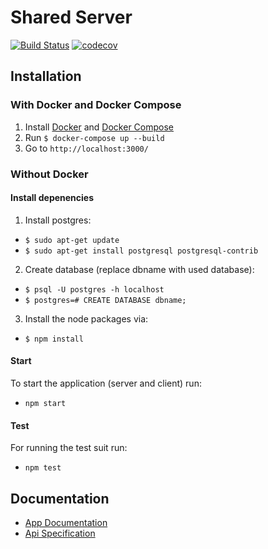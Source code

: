 # Shared Server
[![Build Status](https://travis-ci.org/tallerify/shared-server.svg?branch=develop)](https://travis-ci.org/tallerify/shared-server)
[![codecov](https://codecov.io/gh/tallerify/shared-server/branch/develop/graph/badge.svg)](https://codecov.io/gh/tallerify/shared-server)

## Installation

### With Docker and Docker Compose
1. Install [Docker](https://docs.docker.com/engine/installation/) and [Docker Compose](https://docs.docker.com/compose/install/)
2. Run `$ docker-compose up --build`
3. Go to `http://localhost:3000/`

### Without Docker

#### Install depenencies
1. Install postgres:
  * `$ sudo apt-get update`
  * `$ sudo apt-get install postgresql postgresql-contrib`
2. Create database (replace dbname with used database):
  * `$ psql -U postgres -h localhost`
  * `$ postgres=# CREATE DATABASE dbname;`
3. Install the node packages via:
  * `$ npm install`
  
#### Start
To start the application (server and client) run:

* `npm start`

#### Test
For running the test suit run:

* `npm test`

## Documentation
 * [App Documentation](https://github.com/tallerify/tallerify-catalog/wiki)
 * [Api Specification](http://rebilly.github.io/ReDoc/?url=https://raw.githubusercontent.com/tallerify/tallerify-catalog/develop/docs/tallerify-catalog-api.yaml)

